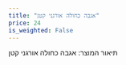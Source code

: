 ```yaml
---
title: "אגבה כחולה אורגני קטן"
price: 24
is_weighted: False
---
```


תיאור המוצר: אגבה כחולה אורגני קטן
